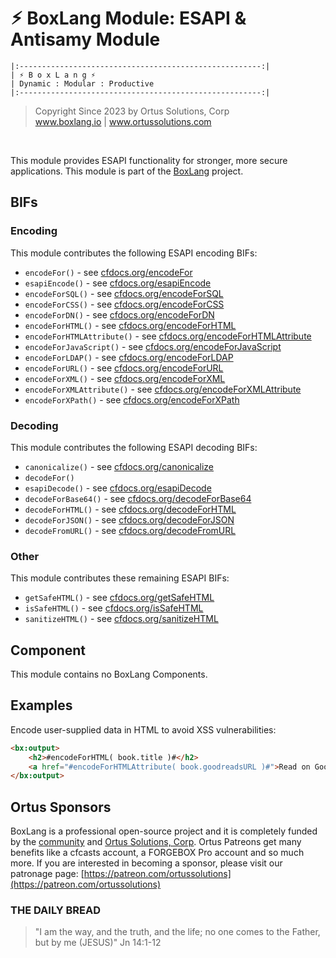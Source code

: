 # ⚡︎ BoxLang Module: ESAPI & Antisamy Module

```
|:------------------------------------------------------:|
| ⚡︎ B o x L a n g ⚡︎
| Dynamic : Modular : Productive
|:------------------------------------------------------:|
```

<blockquote>
	Copyright Since 2023 by Ortus Solutions, Corp
	<br>
	<a href="https://www.boxlang.io">www.boxlang.io</a> |
	<a href="https://www.ortussolutions.com">www.ortussolutions.com</a>
</blockquote>

<p>&nbsp;</p>

This module provides ESAPI functionality for stronger, more secure applications. This module is part of the [BoxLang](https://boxlang.io/) project.

## BIFs

### Encoding

This module contributes the following ESAPI encoding BIFs:

* `encodeFor()` - see [cfdocs.org/encodeFor](https://cfdocs.org/encodeFor)
* `esapiEncode()` - see [cfdocs.org/esapiEncode](https://cfdocs.org/esapiEncode)
* `encodeForSQL()` - see [cfdocs.org/encodeForSQL](https://cfdocs.org/encodeForSQL)
* `encodeForCSS()` - see [cfdocs.org/encodeForCSS](https://cfdocs.org/encodeForCSS)
* `encodeForDN()` - see [cfdocs.org/encodeForDN](https://cfdocs.org/encodeForDN)
* `encodeForHTML()` - see [cfdocs.org/encodeForHTML](https://cfdocs.org/encodeForHTML)
* `encodeForHTMLAttribute()` - see [cfdocs.org/encodeForHTMLAttribute](https://cfdocs.org/encodeForHTMLAttribute)
* `encodeForJavaScript()` - see [cfdocs.org/encodeForJavaScript](https://cfdocs.org/encodeForJavaScript)
* `encodeForLDAP()` - see [cfdocs.org/encodeForLDAP](https://cfdocs.org/encodeForLDAP)
* `encodeForURL()` - see [cfdocs.org/encodeForURL](https://cfdocs.org/encodeForURL)
* `encodeForXML()` - see [cfdocs.org/encodeForXML](https://cfdocs.org/encodeForXML)
* `encodeForXMLAttribute()` - see [cfdocs.org/encodeForXMLAttribute](https://cfdocs.org/encodeForXMLAttribute)
* `encodeForXPath()` - see [cfdocs.org/encodeForXPath](https://cfdocs.org/encodeForXPath)

### Decoding

This module contributes the following ESAPI decoding BIFs:

* `canonicalize()` - see [cfdocs.org/canonicalize](https://cfdocs.org/canonicalize)
* `decodeFor()`
* `esapiDecode()` - see [cfdocs.org/esapiDecode](https://cfdocs.org/esapiDecode)
* `decodeForBase64()` - see [cfdocs.org/decodeForBase64](https://cfdocs.org/decodeForBase64)
* `decodeForHTML()` - see [cfdocs.org/decodeForHTML](https://cfdocs.org/decodeForHTML)
* `decodeForJSON()` - see [cfdocs.org/decodeForJSON](https://cfdocs.org/decodeForJSON)
* `decodeFromURL()` - see [cfdocs.org/decodeFromURL](https://cfdocs.org/decodeFromURL)

### Other

This module contributes these remaining ESAPI BIFs:

* `getSafeHTML()` - see [cfdocs.org/getSafeHTML](https://cfdocs.org/getSafeHTML)
* `isSafeHTML()` - see [cfdocs.org/isSafeHTML](https://cfdocs.org/isSafeHTML)
* `sanitizeHTML()` - see [cfdocs.org/sanitizeHTML](https://cfdocs.org/sanitizeHTML)

## Component

This module contains no BoxLang Components.

## Examples

Encode user-supplied data in HTML to avoid XSS vulnerabilities:

```html
<bx:output>
	<h2>#encodeForHTML( book.title )#</h2>
	<a href="#encodeForHTMLAttribute( book.goodreadsURL )#">Read on Goodreads</a>
</bx:output>
```

## Ortus Sponsors

BoxLang is a professional open-source project and it is completely funded by the [community](https://patreon.com/ortussolutions) and [Ortus Solutions, Corp](https://www.ortussolutions.com). Ortus Patreons get many benefits like a cfcasts account, a FORGEBOX Pro account and so much more. If you are interested in becoming a sponsor, please visit our patronage page: [https://patreon.com/ortussolutions](https://patreon.com/ortussolutions)

### THE DAILY BREAD

> "I am the way, and the truth, and the life; no one comes to the Father, but by me (JESUS)" Jn 14:1-12
